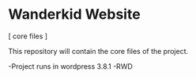 Wanderkid Website
==

[ core files ]

This repository will contain the core files of the project.


-Project runs in wordpress 3.8.1
-RWD
